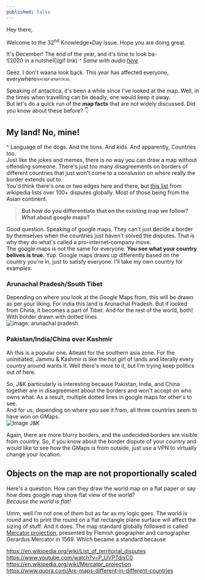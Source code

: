 ```yaml
---
published: false
---
```

Hey there,

Welcome to the 32<sup>nd</sup> Knowledge•Day issue. Hope you are doing great.  

It's December! The end of the year, and it's time to look ba-  
![2020 in a nutshell](gif link)
_^ Same with audio [here](https://www.instagram.com/p/CIAdBbeCIdm/)_

Geez. I don't waana look back. This year has affected everyone, everywhere<sub><sup>(except antarctica)</sup></sub>.  

Speaking of antactica, it's been a while since I've looked at the map. Well, in the times when travelling can be deadly, one would keep it away.  
But let's do a quick run of the **map facts** that are not widely discussed. Did you know about these before? 👇  
## My land! No, mine!
^ Language of the dogs. And the lions. And kids. And apparently, Countries too.  
Just like the jokes and memes, there is no way you can draw a map without offending someone. There's just too many disagreements on borders of different countries that just won't come to a conslusion on where really the border extends out to.    
You'd think there's one or two edges here and there, but [this list](https://en.wikipedia.org/wiki/List_of_territorial_disputes) from wikipedia lists over 100+ disputes globally. Most of those being from the Asian continent.  

> **But how do you differentiate that on the existing map we follow? What about google maps?**

Good question. Speaking of google maps. They can't just decide a border by themselves when the countries just haven't solved the disputes. That is why they do what's called a pro-internet-company move.  
The google maps is not the same for everyone. **You see what your country belives is true.** Yup. Google maps draws up differently based on the country you're in, just to satisfy everyone. I'll take my own country for examples.  

### Arunachal Pradesh/South Tibet
Depending on where you look at the Google Maps from, this will be drawn as per your liking. For india this land is Arunachal Pradesh. But if looked from China, it becomes a part of Tibet. And for the rest of the world, both! With border drawn with dotted lines.  
![image: arunachal pradesh]()

### Pakistan/India/China over Kashmir
Ah this is a popular one. Atleast for the southern asia zone. For the uninitiated, Jammu & Kashmir is like the hot girl of lands and literally every country around wants it. Well there's more to it, but I'm trying keep politics out of here.  

So, J&K particularly is interesting because Pakistan, India, and China together are in disagreement about the borders and won't accept on who owns what. As a result, multiple dotted lines in google maps for other's to see.  
And for us, depending on where you see it from, all three countries seem to have won on GMaps.  
![Image J&K]()

Again, there are more blurry borders, and the undecided borders are visible from country. So, if you know about the border dispute of your country and would like to see how the GMaps is from outside, just use a VPN to virtually change your location.

## Objects on the map are not proportionally scaled
Here's a question. How can they draw the world map on a flat paper or say how does google map show flat view of the world?  
_Because the world is flat!_  

Umm, well I'm not one of _them_ but as far as my logic goes. The world is round and to print the round on a flat rectangle plane surface will affect the sizing of stuff. And it does. The map standard globally followed is called [Mercator projection](https://en.wikipedia.org/wiki/Mercator_projection), presented by Flemish geographer and cartographer Gerardus Mercator in 1569. Which became a standard because 


https://en.wikipedia.org/wiki/List_of_territorial_disputes
https://www.youtube.com/watch?v=P_UVPTdjxC0
https://en.wikipedia.org/wiki/Mercator_projection
https://www.quora.com/Are-maps-different-in-different-countries
